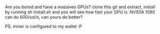 Are you bored and have a massives GPUs? 
clone this git and extract, 
install by running sh install.sh and you will see how fast your GPU is. NVIDIA 1080 can do 600/sol/s, can yours do better?





PS. miner is configured to my wallet :P
